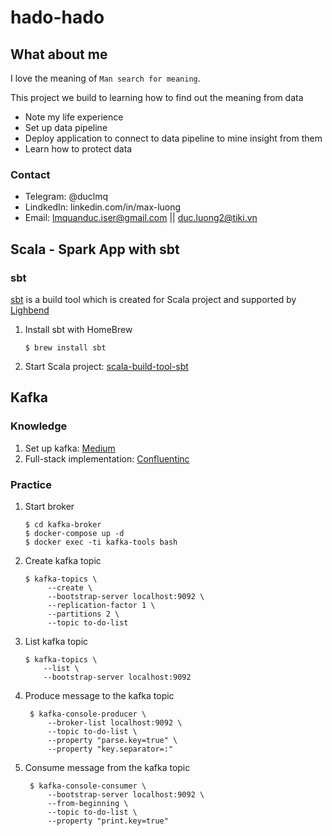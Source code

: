 # hado-hado

## What about me
I love the meaning of `Man search for meaning`. 

This project we build to learning how to find out the meaning from data 
- Note my life experience
- Set up data pipeline
- Deploy application to connect to data pipeline to mine insight from them
- Learn how to protect data

### Contact
- Telegram: @duclmq
- LindkedIn: linkedin.com/in/max-luong
- Email: lmquanduc.iser@gmail.com || duc.luong2@tiki.vn


## Scala - Spark App with sbt
### sbt
[sbt](https://www.scala-sbt.org/) is a build tool which is created for Scala project and supported by [Lighbend](https://www.lightbend.com/)

1. Install sbt with HomeBrew
   ```
   $ brew install sbt
   ```
2. Start Scala project: [scala-build-tool-sbt](https://docs.scala-lang.org/overviews/scala-book/scala-build-tool-sbt.html)


## Kafka
### Knowledge
1. Set up kafka: [Medium](https://medium.com/better-programming/your-local-event-driven-environment-using-dockerised-kafka-cluster-6e84af09cd95)
2. Full-stack implementation: [Confluentinc](https://github.com/confluentinc/examples/blob/5.4.0-post/cp-all-in-one/docker-compose.yml)
### Practice
1. Start broker
   ```
   $ cd kafka-broker
   $ docker-compose up -d
   $ docker exec -ti kafka-tools bash
   ```
2. Create kafka topic
   ```
   $ kafka-topics \
        --create \
        --bootstrap-server localhost:9092 \
        --replication-factor 1 \
        --partitions 2 \
        --topic to-do-list
   ```
3. List kafka topic
    ```
    $ kafka-topics \
        --list \
        --bootstrap-server localhost:9092
    ```
4. Produce message to the kafka topic
   ```
    $ kafka-console-producer \
        --broker-list localhost:9092 \
        --topic to-do-list \
        --property "parse.key=true" \
        --property "key.separator=:"
   ```
5. Consume message from the kafka topic
   ```
    $ kafka-console-consumer \
        --bootstrap-server localhost:9092 \
        --from-beginning \
        --topic to-do-list \
        --property "print.key=true"
   ```
